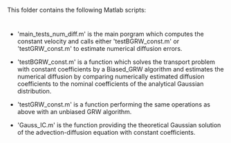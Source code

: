 This folder contains the following Matlab scripts:
#

- 'main_tests_num_diff.m' is the main porgram which computes the constant velocity and calls 
	either 'testBGRW_const.m' or 'testGRW_const.m' to estimate numerical diffusion errors.

- 'testBGRW_const.m' is a function which solves the transport problem with constant coefficients by a 
	Biased_GRW algorithm and estimates the numerical diffusion by comparing numerically estimated 
	diffusion coefficients to the nominal coefficients of the analytical Gaussian distribution.

- 'testGRW_const.m' is a function performing the same operations as above with an unbiased GRW algorithm.

- 'Gauss_IC.m' is the function providing the theoretical Gaussian solution of the advection-diffusion 
	equation with constant coefficients.
